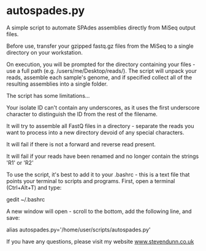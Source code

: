 # autospades.py
A simple script to automate SPAdes assemblies directly from MiSeq output files.

Before use, transfer your gzipped fastq.gz files from the MiSeq to a single directory on your workstation.

On execution, you will be prompted for the directory containing your files - use a full path (e.g. /users/me/Desktop/reads/). The script will unpack your reads, assemble each sample's genome, and if specified collect all of the resulting assemblies into a single folder. 

The script has some limitations...

Your isolate ID can't contain any underscores, as it uses the first underscore character to distinguish the ID from the rest of the filename. 
 
It will try to assemble all FastQ files in a directory - separate the reads you want to process into a new directory devoid of any special characters.
 
It will fail if there is not a forward and reverse read present.
 
It will fail if your reads have been renamed and no longer contain the strings 'R1' or 'R2'
 
To use the script, it's best to add it to your .bashrc - this is a text file that points your terminal to scripts and programs. First, open a terminal (Ctrl+Alt+T) and type:
 
gedit ~/.bashrc
 
 A new window will open - scroll to the bottom, add the following line, and save:
 
alias autospades.py='/home/user/scripts/autospades.py'


If you have any questions, please visit my website www.stevendunn.co.uk
